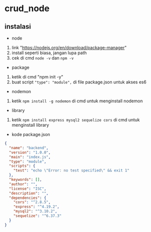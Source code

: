 # crud_node
## instalasi
- node
1. link "https://nodejs.org/en/download/package-manager"
2. install seperti biasa, jangan lupa path
3. cek di cmd `node -v` dan `npm -v`
- package
1. ketik di cmd "npm init -y"
2. buat script `"type": "module",` di file package.json untuk akses es6  
- nodemon
1. ketik `npm install -g nodemon` di cmd untuk menginstall nodemon 
- library
1. ketik `npm install express mysql2 sequelize cors` di cmd untuk menginstall library
- kode package.json
```json
{
  "name": "backend",
  "version": "1.0.0",
  "main": "index.js",
  "type": "module",
  "scripts": {
    "test": "echo \"Error: no test specified\" && exit 1"
  },
  "keywords": [],
  "author": "",
  "license": "ISC",
  "description": "",
  "dependencies": {
    "cors": "^2.8.5",
    "express": "^4.19.2",
    "mysql2": "^3.10.2",
    "sequelize": "^6.37.3"
  }
}
```
